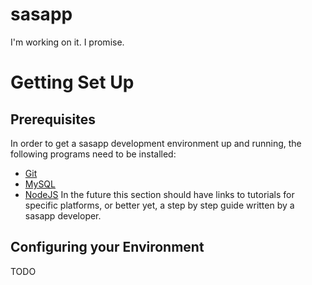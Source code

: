 # sasapp

I'm working on it.  I promise.

# Getting Set Up

## Prerequisites

In order to get a sasapp development environment up and running, the following programs need to be installed:
* [Git](https://git-scm.com/book/en/v2/Getting-Started-Installing-Git)
* [MySQL](https://dev.mysql.com/doc/refman/5.5/en/installing.html)
* [NodeJS](https://docs.npmjs.com/getting-started/installing-node)
In the future this section should have links to tutorials for specific platforms, or better yet, a step by step guide written by a sasapp developer.

## Configuring your Environment
TODO
